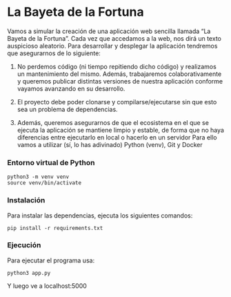 # La Bayeta de la Fortuna

Vamos a simular la creación de una aplicación web sencilla llamada “La
Bayeta de la Fortuna”. Cada vez que accedamos a la web, nos dirá un
texto auspicioso aleatorio. Para desarrollar y desplegar la aplicación
tendremos que asegurarnos de lo siguiente:

1.  No perdemos código (ni tiempo repitiendo dicho código) y
realizamos un mantenimiento del mismo. Además, trabajaremos
colaborativamente y queremos publicar distintas versiones de
nuestra aplicación conforme vayamos avanzando en su desarrollo.

2. El proyecto debe poder clonarse y compilarse/ejecutarse sin que
esto sea un problema de dependencias.

3.  Además, queremos asegurarnos de que el ecosistema en el que se ejecuta la aplicación se mantiene limpio y estable, de forma que no haya diferencias entre ejecutarlo en local o hacerlo en un servidor
Para ello vamos a utilizar (sí, lo has adivinado) Python (venv), Git y Docker

### Entorno virtual de Python
```
python3 -m venv venv
source venv/bin/activate
```


### Instalación

Para instalar las dependencias, ejecuta los siguientes comandos:
```
pip install -r requirements.txt
```
### Ejecución

Para ejecutar el programa usa:
```
python3 app.py
```
Y luego ve a localhost:5000
